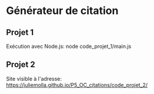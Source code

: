# Générateur de citation
## Projet 1
Exécution avec Node.js:
node code_projet_1/main.js

## Projet 2
Site visible à l'adresse:
https://juliemolla.github.io/P5_OC_citations/code_projet_2/